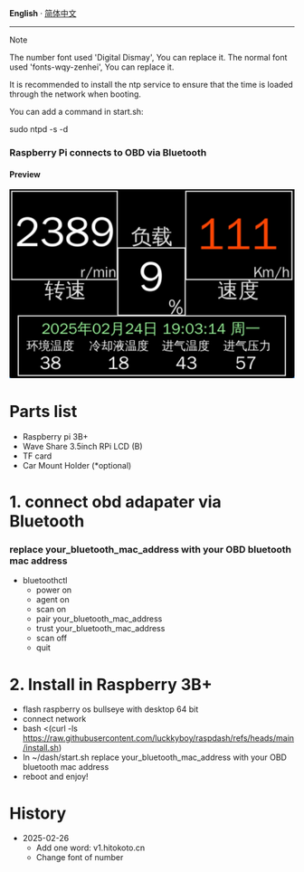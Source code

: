 __English__ · [简体中文](README.zh-CN.md)

---

> [!NOTE]  
> The number font used 'Digital Dismay', You can replace it.
> The normal font used 'fonts-wqy-zenhei', You can replace it.
> 
> It is recommended to install the ntp service to ensure that the time is loaded through the network when booting. 
> 
> You can add a command in start.sh:
> 
> sudo ntpd -s -d


### Raspberry Pi connects to OBD via Bluetooth
#### Preview
![image.png](dash/image.png)

# Parts list
- Raspberry pi 3B+
- Wave Share 3.5inch RPi LCD (B)
- TF card
- Car Mount Holder (*optional)

# 1. connect obd adapater via Bluetooth
### replace your_bluetooth_mac_address with your OBD bluetooth mac address
- bluetoothctl
  - power on
  - agent on
  - scan on
  - pair your_bluetooth_mac_address
  - trust your_bluetooth_mac_address
  - scan off
  - quit

[//]: # (# 2. connect car with Screen &#40;*optional&#41;)

[//]: # (### apt install screen)

[//]: # (- screen /dev/rfcomm0)

[//]: # (  - ate0  <-- return ok)

[//]: # (  - atz)

[//]: # (  - atl1)

[//]: # (  - ath1)

[//]: # (  - atsp0  <-- use protocol auto, available protocols: 1,2,3,4,5,6,7,8,9,A)

[//]: # (  - 0100  <-- mode 01, pid 00, supported pids)

# 2. Install in Raspberry 3B+
- flash raspberry os bullseye with desktop 64 bit
- connect network
- bash <(curl -ls https://raw.githubusercontent.com/luckkyboy/raspdash/refs/heads/main/install.sh)
- In ~/dash/start.sh replace your_bluetooth_mac_address with your OBD bluetooth mac address
- reboot and enjoy!

# History
- 2025-02-26
  - Add one word: v1.hitokoto.cn 
  - Change font of number